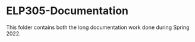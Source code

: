 # ELP305-Documentation

This folder contains both the long documentation work done during Spring 2022.
